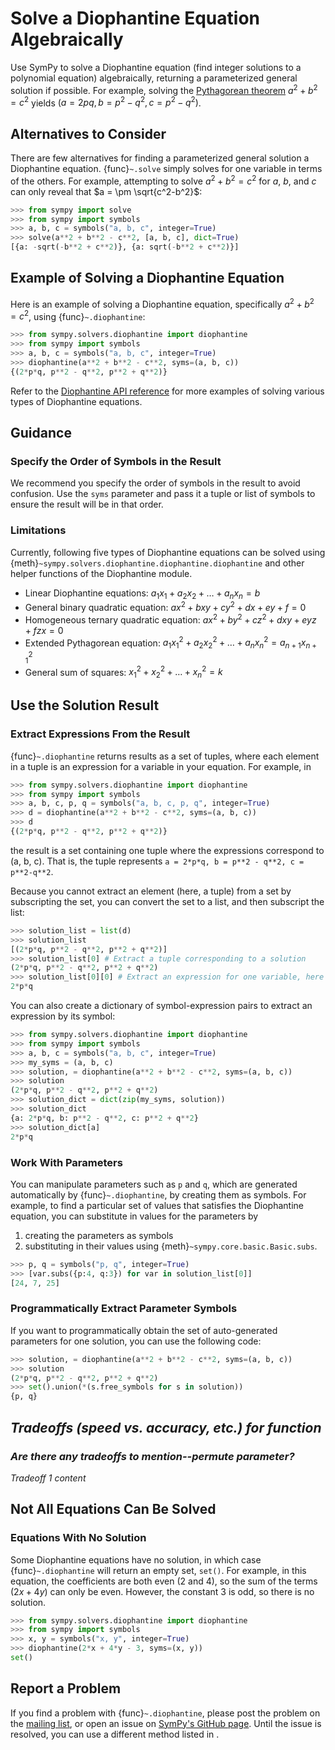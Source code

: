 # Solve a Diophantine Equation Algebraically

Use SymPy to solve a Diophantine equation (find integer solutions to a
polynomial equation) algebraically, returning a parameterized general solution
if possible. For example, solving the [Pythagorean
theorem](https://en.wikipedia.org/wiki/Pythagorean_theorem) $a^2 + b^2 = c^2$
yields $(a=2pq, b=p^2-q^2, c=p^2-q^2)$.

## Alternatives to Consider

There are few alternatives for finding a parameterized general solution a
Diophantine equation. {func}`~.solve` simply solves for one variable in terms of
the others. For example, attempting to solve $a^2 + b^2 = c^2$ for $a$, $b$, and
$c$ can only reveal that $a = \pm \sqrt{c^2-b^2}$:

```py
>>> from sympy import solve
>>> from sympy import symbols
>>> a, b, c = symbols("a, b, c", integer=True)
>>> solve(a**2 + b**2 - c**2, [a, b, c], dict=True)
[{a: -sqrt(-b**2 + c**2)}, {a: sqrt(-b**2 + c**2)}]
```

## Example of Solving a Diophantine Equation

Here is an example of solving a Diophantine equation, specifically $a^2 + b^2 =
c^2$, using {func}`~.diophantine`:

```py
>>> from sympy.solvers.diophantine import diophantine
>>> from sympy import symbols
>>> a, b, c = symbols("a, b, c", integer=True)
>>> diophantine(a**2 + b**2 - c**2, syms=(a, b, c))
{(2*p*q, p**2 - q**2, p**2 + q**2)}
```

Refer to the [Diophantine API reference](../../modules/solvers/diophantine.rst)
for more examples of solving various types of Diophantine equations.

## Guidance

### Specify the Order of Symbols in the Result

We recommend you specify the order of symbols in the result to avoid confusion.
Use the `syms` parameter and pass it a tuple or list of symbols to ensure the
result will be in that order.

### Limitations

Currently, following five types of Diophantine equations can be solved using
{meth}`~sympy.solvers.diophantine.diophantine.diophantine` and other helper
functions of the Diophantine module.

- Linear Diophantine equations: $a_1x_1 + a_2x_2 + \ldots + a_nx_n = b$
- General binary quadratic equation: $ax^2 + bxy + cy^2 + dx + ey + f = 0$
- Homogeneous ternary quadratic equation: $ax^2 + by^2 + cz^2 + dxy + eyz + fzx
  = 0$
- Extended Pythagorean equation: $a_{1}x_{1}^2 + a_{2}x_{2}^2 + \ldots +
  a_{n}x_{n}^2 = a_{n+1}x_{n+1}^2$
- General sum of squares: $x_{1}^2 + x_{2}^2 + \ldots + x_{n}^2 = k$

## Use the Solution Result

### Extract Expressions From the Result

{func}`~.diophantine` returns results as a set of tuples, where each element in
a tuple is an expression for a variable in your equation. For example, in

```py
>>> from sympy.solvers.diophantine import diophantine
>>> from sympy import symbols
>>> a, b, c, p, q = symbols("a, b, c, p, q", integer=True)
>>> d = diophantine(a**2 + b**2 - c**2, syms=(a, b, c))
>>> d
{(2*p*q, p**2 - q**2, p**2 + q**2)}
```

the result is a set containing one tuple where the expressions correspond to (a,
b, c). That is, the tuple represents `a = 2*p*q, b = p**2 - q**2, c =
p**2-q**2`.

Because you cannot extract an element (here, a tuple) from a set by subscripting
the set, you can convert the set to a list, and then subscript the list:

```py
>>> solution_list = list(d)
>>> solution_list
[(2*p*q, p**2 - q**2, p**2 + q**2)]
>>> solution_list[0] # Extract a tuple corresponding to a solution
(2*p*q, p**2 - q**2, p**2 + q**2)
>>> solution_list[0][0] # Extract an expression for one variable, here a
2*p*q
```

You can also create a dictionary of symbol-expression pairs to extract an
expression by its symbol:

```py
>>> from sympy.solvers.diophantine import diophantine
>>> from sympy import symbols
>>> a, b, c = symbols("a, b, c", integer=True)
>>> my_syms = (a, b, c)
>>> solution, = diophantine(a**2 + b**2 - c**2, syms=(a, b, c))
>>> solution
(2*p*q, p**2 - q**2, p**2 + q**2)
>>> solution_dict = dict(zip(my_syms, solution))
>>> solution_dict
{a: 2*p*q, b: p**2 - q**2, c: p**2 + q**2}
>>> solution_dict[a]
2*p*q
```

### Work With Parameters

You can manipulate parameters such as `p` and `q`, which are generated
automatically by {func}`~.diophantine`, by creating them as symbols. For
example, to find a particular set of values that satisfies the Diophantine
equation, you can substitute in values for the parameters by
1. creating the parameters as symbols
2. substituting in their values using {meth}`~sympy.core.basic.Basic.subs`.

```py
>>> p, q = symbols("p, q", integer=True)
>>> [var.subs({p:4, q:3}) for var in solution_list[0]]
[24, 7, 25]
```

### Programmatically Extract Parameter Symbols

If you want to programmatically obtain the set of auto-generated parameters for
one solution, you can use the following code:

```py
>>> solution, = diophantine(a**2 + b**2 - c**2, syms=(a, b, c))
>>> solution
(2*p*q, p**2 - q**2, p**2 + q**2)
>>> set().union(*(s.free_symbols for s in solution))
{p, q}
```

## *Tradeoffs (speed vs. accuracy, etc.) for function*

### *Are there any tradeoffs to mention--permute parameter?*

*Tradeoff 1 content*

## Not All Equations Can Be Solved

### Equations With No Solution

Some Diophantine equations have no solution, in which case {func}`~.diophantine`
will return an empty set, `set()`. For example, in this equation, the
coefficients are both even ($2$ and $4$), so the sum of the terms ($2x + 4y$)
can only be even. However, the constant $3$ is odd, so there is no solution.

```py
>>> from sympy.solvers.diophantine import diophantine
>>> from sympy import symbols
>>> x, y = symbols("x, y", integer=True)
>>> diophantine(2*x + 4*y - 3, syms=(x, y))
set()
```

## Report a Problem

If you find a problem with {func}`~.diophantine`, please post the problem on the
[mailing list](https://groups.google.com/g/sympy), or open an issue on [SymPy's
GitHub page](https://github.com/sympy/sympy/issues). Until the issue is
resolved, you can use a different method listed in
[](#alternatives-to-consider).
